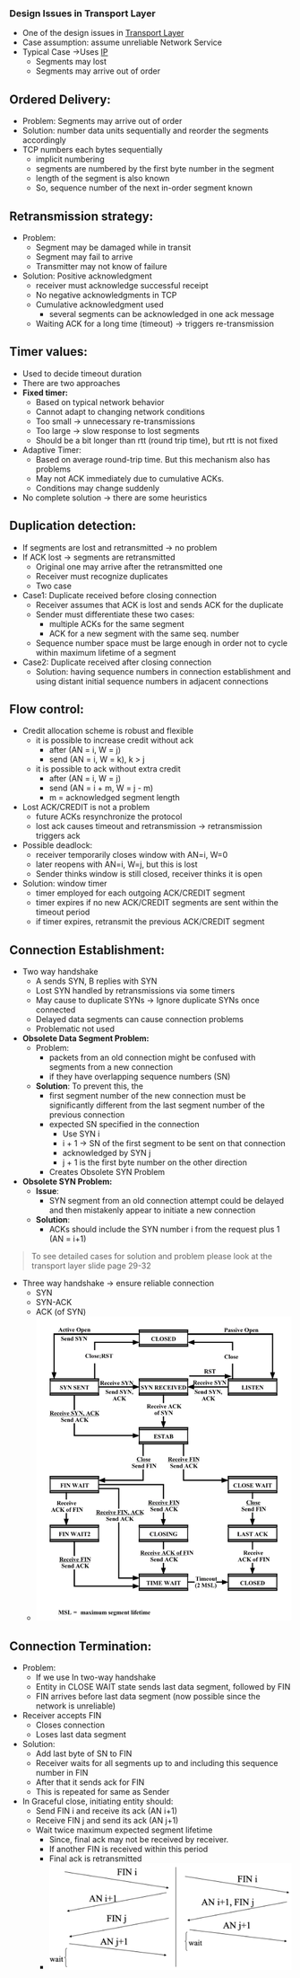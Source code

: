 ### Design Issues in Transport Layer
- One of the design issues in [Transport Layer](Transport%20Layer.md)
- Case assumption: assume unreliable Network Service
- Typical Case ->Uses [IP](IP.md)
	- Segments may lost
	- Segments may arrive out of order
## Ordered Delivery:
- Problem: Segments may arrive out of order
- Solution: number data units sequentially and reorder the segments accordingly
- TCP numbers each bytes sequentially
	- implicit numbering
	- segments are numbered by the first byte number in the segment
	- length of the segment is also known
	- So, sequence number of the next in-order segment known
## Retransmission strategy:
- Problem:
	- Segment may be damaged while in transit
	- Segment may fail to arrive
	- Transmitter may not know of failure
- Solution: Positive acknowledgment
	- receiver must acknowledge successful receipt
	- No negative acknowledgments in TCP
	- Cumulative acknowledgment used 
		- several segments can be acknowledged in one ack message
	- Waiting ACK for a long time (timeout) -> triggers re-transmission
## Timer values:
- Used to decide timeout duration
- There are two approaches 
- **Fixed timer:**
	- Based on typical network behavior
	- Cannot adapt to changing network conditions
	- Too small -> unnecessary re-transmissions
	- Too large -> slow response to lost segments
	- Should be a bit longer than rtt (round trip time), but rtt is not fixed
- Adaptive Timer:
	- Based on average round-trip time. But this mechanism also has problems
	- May not ACK immediately due to cumulative ACKs.
	- Conditions may change suddenly
- No complete solution -> there are some heuristics 
## Duplication detection:
- If segments are lost and retransmitted -> no problem
- If ACK lost -> segments are retransmitted
	- Original one may arrive after the retransmitted one
	- Receiver must recognize duplicates
	- Two case
- Case1: Duplicate received before closing connection
	- Receiver assumes that ACK is lost and sends ACK for the duplicate
	- Sender must differentiate these two cases: 
		- multiple ACKs for the same segment
		- ACK for a new segment with the same seq. number
	- Sequence number space must be large enough in order not to cycle within maximum lifetime of a segment 
- Case2: Duplicate received after closing connection
	- Solution: having sequence numbers in connection establishment and using distant initial sequence numbers in adjacent connections
## Flow control:
- Credit allocation scheme is robust and flexible
	- it is possible to increase credit without ack 
		- after (AN = i, W = j)
		- send (AN = i, W = k), k > j
	- it is possible to ack without extra credit
		- after (AN = i, W = j)
		- send (AN = i + m, W = j - m)
		- m = acknowledged segment length
- Lost ACK/CREDIT is not a problem
	- future ACKs resynchronize the protocol
	- lost ack causes timeout and retransmission -> retransmission triggers ack
- Possible deadlock:
	- receiver temporarily closes window with AN=i, W=0
	- later reopens with AN=i, W=j, but this is lost
	- Sender thinks window is still closed, receiver thinks it is open
- Solution: window timer
	- timer employed for each outgoing ACK/CREDIT segment
	- timer expires if no new ACK/CREDIT segments are sent within the timeout period
	- if timer expires, retransmit the previous ACK/CREDIT segment
## Connection Establishment:
- Two way handshake
	- A sends SYN, B replies with SYN
	- Lost SYN handled by retransmissions via some timers
	- May cause to duplicate SYNs -> Ignore duplicate SYNs once connected
	- Delayed data segments can cause connection problems
	- Problematic not used
- **Obsolete Data Segment Problem:**
	- Problem:
		- packets from an old connection might be confused with segments from a new connection 
		- if they have overlapping sequence numbers (SN)
	- **Solution**: To prevent this, the 
		- first segment number of the new connection must be significantly different from the last segment number of the previous connection
		- expected SN specified in the connection
			- Use SYN i  
			- i + 1 -> SN of  the first segment to be sent on that connection  
			- acknowledged by SYN j  
			- j + 1 is the first byte number on the other direction
		- Creates Obsolete SYN Problem
- **Obsolete SYN Problem:**
	- **Issue**: 
		- SYN segment from an old connection attempt could be delayed and then mistakenly appear to initiate a new connection
	- **Solution**: 
		- ACKs should include the SYN number i from the request plus 1 (AN = i+1)
>To see detailed cases for solution and problem please look at the transport layer slide page 29-32
- Three way handshake -> ensure reliable connection
	- SYN  
	- SYN-ACK
	- ACK (of SYN)
	- ![ThreeWayHandshake|500](Attachments/ThreeWayHandshake.png)
## Connection Termination:
- Problem:
	- If we use In two-way handshake
	- Entity in CLOSE WAIT state sends last data segment, followed by FIN
	- FIN arrives before last data segment (now possible since the network is unreliable)
- Receiver accepts FIN
	- Closes connection
	- Loses last data segment
- Solution: 
	- Add last byte of  SN to FIN 
	- Receiver waits for all segments up to and including this sequence number in FIN
	- After that it sends ack for FIN
	- This is repeated for same as Sender
- In Graceful close, initiating entity should:
	- Send FIN i and receive its ack (AN i+1)
	- Receive FIN j and send its ack (AN j+1)
	- Wait twice maximum expected segment lifetime
		- Since, final ack may not be received by receiver.
		- If another FIN is received within this period
		- Final ack is retransmitted
		- ![](Attachments/Connection%20Termnatiob.png)